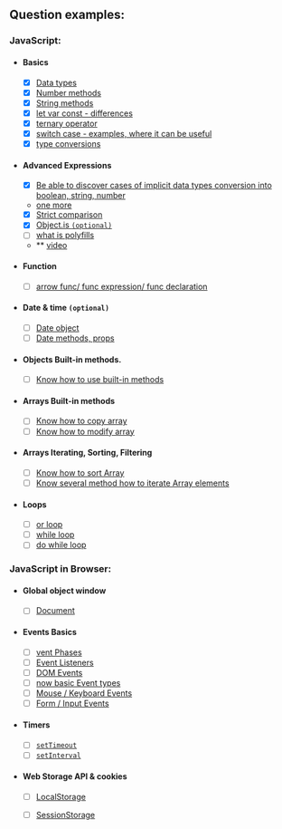 ## Question examples:

### JavaScript:

- #### Basics

  - [x] [Data types](https://developer.mozilla.org/en-US/docs/Web/JavaScript/Data_structures)
  - [x] [Number methods](https://developer.mozilla.org/en-US/docs/Web/JavaScript/Reference/Global_Objects/Number/isInteger)
  - [x] [String methods](https://developer.mozilla.org/en-US/docs/Web/JavaScript/Reference/Global_Objects/String)
  - [x] [let var const - differences](https://www.geeksforgeeks.org/difference-between-var-let-and-const-keywords-in-javascript/)
  - [x] [ternary operator](https://developer.mozilla.org/en-US/docs/Web/JavaScript/Reference/Operators/Conditional_Operator)
  - [x] [switch case - examples, where it can be useful](https://developer.mozilla.org/en-US/docs/Web/JavaScript/Reference/Statements/switch)
  - [x] [type conversions](https://javascript.info/type-conversions)

- #### Advanced Expressions

  - [x] [Be able to discover cases of implicit data types conversion into boolean, string, number](https://betterprogramming.pub/implicit-and-explicit-coercion-in-javascript-b23d0cb1a750)  
  - [one more](https://www.freecodecamp.org/news/js-type-coercion-explained-27ba3d9a2839/)
  - [x] [Strict comparison](https://developer.mozilla.org/en-US/docs/Web/JavaScript/Reference/Operators/Strict_equality)
  - [x] [Object.is `(optional)`](https://developer.mozilla.org/en-US/docs/Web/JavaScript/Reference/Global_Objects/Object/is)
  - [ ] [what is polyfills](https://developer.mozilla.org/en-US/docs/Glossary/Polyfill)
  - ** [video](https://www.youtube.com/watch?v=kZspl_rkeFY)

- #### Function

  - [ ] [arrow func/ func expression/ func declaration]()

- #### Date & time `(optional)`

  - [ ] [Date object]()
  - [ ] [Date methods, props]()

- #### Objects Built-in methods.

  - [ ] [Know how to use built-in methods]()

- #### Arrays Built-in methods

  - [ ] [Know how to copy array]()
  - [ ] [Know how to modify array]()

- #### Arrays Iterating, Sorting, Filtering

  - [ ] [Know how to sort Array]()
  - [ ] [Know several method how to iterate Array elements]()

- #### Loops

  - [ ] [or loop]()
  - [ ] [while loop]()
  - [ ] [do while loop]()

### JavaScript in Browser:

- #### Global object window

  - [ ] [Document]()

- #### Events Basics

  - [ ] [vent Phases]()
  - [ ] [Event Listeners]()
  - [ ] [DOM Events]()
  - [ ] [now basic Event types]()
  - [ ] [Mouse / Keyboard Events]()
  - [ ] [Form / Input Events]()

- #### Timers

  - [ ] [`setTimeout`]()
  - [ ] [`setInterval`]()

- #### Web Storage API & cookies

  - [ ] [LocalStorage]()
  - [ ] [SessionStorage]()

